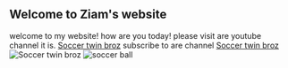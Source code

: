 ## Welcome to Ziam's website

welcome to my website! how are you today! 
please visit are youtube channel it is.    [Soccer twin broz](https://www.youtube.com/channel/UCFJSP38ayhrl5xLAOIanhug) 
subscribe to are channel [Soccer twin broz](https://www.youtube.com/channel/UCFJSP38ayhrl5xLAOIanhug)
![Soccer twin broz](https://yt3.ggpht.com/a/AGF-l78WHRc__LXMHwSggPcsLGHkRBcnuZIKoQXGHA=s900-c-k-c0xffffffff-no-rj-mo)
![soccer ball](https://www.euractiv.com/wp-content/uploads/sites/2/2014/05/soccer_ball.jpeg)

